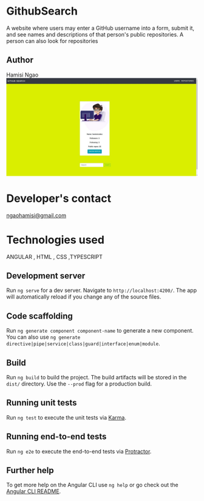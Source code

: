# GithubSearch

A website where users may enter a GitHub username into a form, submit it, and see names and descriptions of that person's public repositories. A person can also look for repositories

## Author
Hamisi Ngao
<img src = "https://github.com/hamisicodes/github-search/blob/master/src/assets/github-search.jpeg">

# Developer's contact
ngaohamisi@gmail.com

# Technologies used
ANGULAR , HTML , CSS ,TYPESCRIPT

## Development server

Run `ng serve` for a dev server. Navigate to `http://localhost:4200/`. The app will automatically reload if you change any of the source files.

## Code scaffolding

Run `ng generate component component-name` to generate a new component. You can also use `ng generate directive|pipe|service|class|guard|interface|enum|module`.

## Build

Run `ng build` to build the project. The build artifacts will be stored in the `dist/` directory. Use the `--prod` flag for a production build.

## Running unit tests

Run `ng test` to execute the unit tests via [Karma](https://karma-runner.github.io).

## Running end-to-end tests

Run `ng e2e` to execute the end-to-end tests via [Protractor](http://www.protractortest.org/).

## Further help

To get more help on the Angular CLI use `ng help` or go check out the [Angular CLI README](https://github.com/angular/angular-cli/blob/master/README.md).
